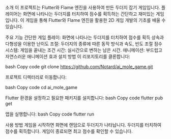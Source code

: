 소개
이 프로젝트는 Flutter와 Flame 엔진을 사용하여 만든 두더지 잡기 게임입니다. 플레이어는 화면에 나타나는 두더지를 터치하여 점수를 획득하는 간단하고 재미있는 게임입니다. 이 게임을 통해 Flutter와 Flame 엔진을 활용한 2D 게임 개발의 기초를 배울 수 있습니다.

주요 기능
간단한 게임 플레이: 화면에 나타나는 두더지를 터치하여 점수를 획득
상속과 다형성을 이용한 난이도 조절: 두더지의 종류에 따른 동작 방식과 속도, 빈도 조절
점수 시스템: 게임을 끝내는 조건
시간: 실시간으로 변하는 남은 시간.
애니메이션: 부드럽고 자연스러운 애니메이션 효과
설치 방법
이 리포지토리를 클론합니다:

bash
Copy code
git clone https://github.com/Notard/ai_mole_game.git

프로젝트 디렉터리로 이동합니다:

bash
Copy code
cd ai_mole_game

Flutter 환경을 설정하고 필요한 패키지를 설치합니다:
bash
Copy code
flutter pub get

앱을 실행합니다:
bash
Copy code
flutter run

사용 방법
게임을 시작하면 화면에 랜덤으로 두더지가 나타납니다.
두더지를 터치하여 점수를 획득합니다.
게임이 종료되면 최고 점수를 확인할 수 있습니다.
